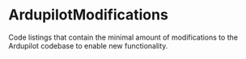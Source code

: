 # ArdupilotModifications
Code listings that contain the minimal amount of modifications to the Ardupilot codebase to enable new functionality.
